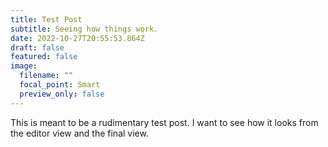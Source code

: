 ```yaml
---
title: Test Post
subtitle: Seeing how things work.
date: 2022-10-27T20:55:53.864Z
draft: false
featured: false
image:
  filename: ""
  focal_point: Smart
  preview_only: false
---
```

T﻿his is meant to be a rudimentary test post. I want to see how it looks from the editor view and the final view.